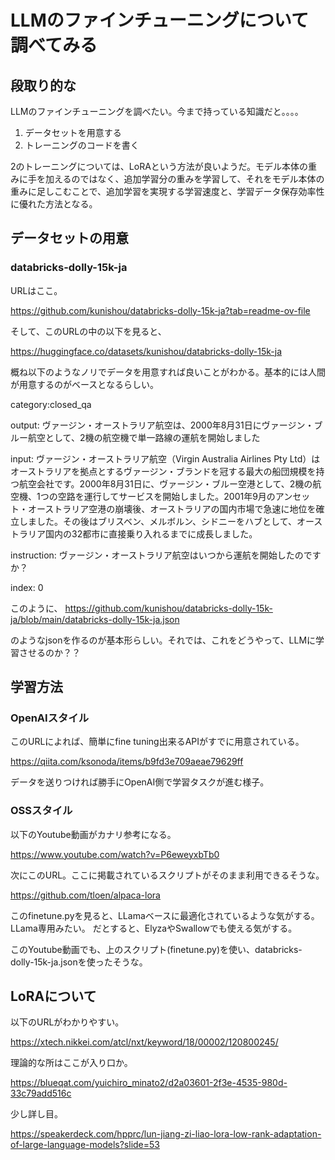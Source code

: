 # LLMのファインチューニングについて調べてみる

## 段取り的な

LLMのファインチューニングを調べたい。今まで持っている知識だと。。。。

1. データセットを用意する
2. トレーニングのコードを書く

2のトレーニングについては、LoRAという方法が良いようだ。モデル本体の重みに手を加えるのではなく、追加学習分の重みを学習して、それをモデル本体の重みに足しこむことで、追加学習を実現する学習速度と、学習データ保存効率性に優れた方法となる。

## データセットの用意

### databricks-dolly-15k-ja

URLはここ。

https://github.com/kunishou/databricks-dolly-15k-ja?tab=readme-ov-file

そして、このURLの中の以下を見ると、

https://huggingface.co/datasets/kunishou/databricks-dolly-15k-ja

概ね以下のようなノリでデータを用意すれば良いことがわかる。基本的には人間が用意するのがベースとなるらしい。

category:closed_qa

output:
ヴァージン・オーストラリア航空は、2000年8月31日にヴァージン・ブルー航空として、2機の航空機で単一路線の運航を開始しました

input:
ヴァージン・オーストラリア航空（Virgin Australia Airlines Pty Ltd）はオーストラリアを拠点とするヴァージン・ブランドを冠する最大の船団規模を持つ航空会社です。2000年8月31日に、ヴァージン・ブルー空港として、2機の航空機、1つの空路を運行してサービスを開始しました。2001年9月のアンセット・オーストラリア空港の崩壊後、オーストラリアの国内市場で急速に地位を確立しました。その後はブリスベン、メルボルン、シドニーをハブとして、オーストラリア国内の32都市に直接乗り入れるまでに成長しました。	

instruction:
ヴァージン・オーストラリア航空はいつから運航を開始したのですか？	

index:
0


このように、
https://github.com/kunishou/databricks-dolly-15k-ja/blob/main/databricks-dolly-15k-ja.json

のようなjsonを作るのが基本形らしい。それでは、これをどうやって、LLMに学習させるのか？？

## 学習方法

### OpenAIスタイル

このURLによれば、簡単にfine tuning出来るAPIがすでに用意されている。

https://qiita.com/ksonoda/items/b9fd3e709aeae79629ff 

データを送りつければ勝手にOpenAI側で学習タスクが進む様子。

### OSSスタイル

以下のYoutube動画がカナリ参考になる。

https://www.youtube.com/watch?v=P6eweyxbTb0

次にこのURL。ここに掲載されているスクリプトがそのまま利用できるそうな。

https://github.com/tloen/alpaca-lora

このfinetune.pyを見ると、LLamaベースに最適化されているような気がする。LLama専用みたい。
だとすると、ElyzaやSwallowでも使える気がする。

このYoutube動画でも、上のスクリプト(finetune.py)を使い、databricks-dolly-15k-ja.jsonを使ったそうな。

## LoRAについて

以下のURLがわかりやすい。

https://xtech.nikkei.com/atcl/nxt/keyword/18/00002/120800245/

理論的な所はここが入り口か。

https://blueqat.com/yuichiro_minato2/d2a03601-2f3e-4535-980d-33c79add516c

少し詳し目。

https://speakerdeck.com/hpprc/lun-jiang-zi-liao-lora-low-rank-adaptation-of-large-language-models?slide=53
